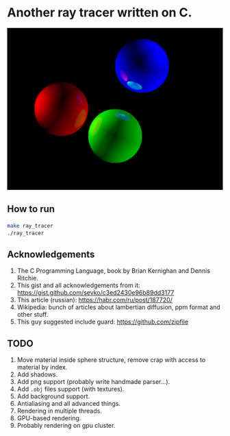 # Another ray tracer written on C.

![Generated picture example](/examples/picture.png)

## How to run

```sh
make ray_tracer
./ray_tracer
```

## Acknowledgements

1. The C Programming Language, book by Brian Kernighan and Dennis Ritchie.
2. This gist and all acknowledgements from it: https://gist.github.com/sevko/c3ed2430e96b89dd3177
3. This article (russian): https://habr.com/ru/post/187720/
4. Wikipedia: bunch of articles about lambertian diffusion, ppm format and other stuff.
5. This guy suggested include guard: https://github.com/zipfile

## TODO

1. Move material inside sphere structure, remove crap with access to material by index.
2. Add shadows.
3. Add png support (probably write handmade parser...).
4. Add `.obj` files support (with textures).
5. Add background support.
6. Antialiasing and all advanced things.
7. Rendering in multiple threads.
8. GPU-based rendering.
9. Probably rendering on gpu cluster.
